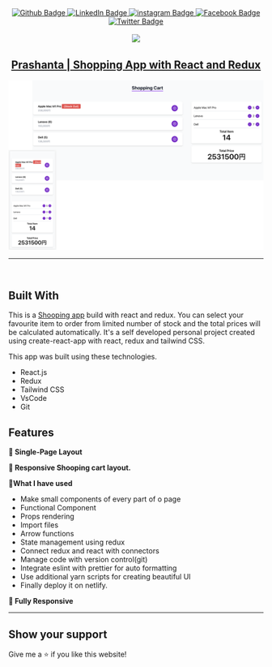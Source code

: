 <div id="badges" align="center">
  <a href="https://github.com/Prasanto19">
    <img src="https://img.shields.io/badge/GitHub-100000?style=for-the-badge&logo=github&logoColor=white" alt="Github Badge"/>
  </a>
  <a href="https://www.linkedin.com/in/prasanto19/">
    <img src="https://img.shields.io/badge/LinkedIn-0077B5?style=for-the-badge&logo=linkedin&logoColor=white" alt="LinkedIn Badge"/>
  </a>
  <a href="https://www.instagram.com/prasanto19">
    <img src="https://img.shields.io/badge/Instagram-E4405F?style=for-the-badge&logo=instagram&logoColor=white" alt="instagram Badge"/>
  </a>
  <a href="https://www.facebook.com/prasanto.cou">
    <img src="https://img.shields.io/badge/Facebook-1877F2?style=for-the-badge&logo=facebook&logoColor=white" alt="Facebook Badge"/>
  </a>
  <a href="https://twitter.com/Prasanto19">
    <img src="https://img.shields.io/badge/Twitter-1DA1F2?style=for-the-badge&logo=twitter&logoColor=white" alt="Twitter Badge"/>
  </a>
</div>
<Br>
<div id="header" align="center">
  <a href="https://shopping-app-with-react-and-redux.netlify.app"><img src="https://media.giphy.com/media/MeJgB3yMMwIaHmKD4z/giphy.gif" width="100"/></a>
</div>
<h2  id="header" align="center" >
  <a  href="https://shopping-app-with-react-and-redux.netlify.app" >Prashanta | Shopping App with React and Redux</a>
</h2>
<div >
  <a href="https://shopping-app-with-react-and-redux.netlify.app" target="_blank">
   <img alt="Responsive app image" src="https://raw.githubusercontent.com/Prasanto19/shopping-app-with-react-and-redux/version-1.0/public/shopping-app-with-react-and-redux-responsive.png" />
  </a>
</div>
<hr>
<br>

## Built With

This is a <a href="https://shopping-app-with-react-and-redux.netlify.app/" target="_blank">Shooping app</a> build with react and redux.
You can select your favourite item to order from limited number of stock and the total prices will be calculated automatically.
It's a self developed personal project created using create-react-app with react, redux and tailwind CSS.

This app was built using these technologies.

- React.js
- Redux
- Tailwind CSS
- VsCode
- Git

## Features

**📖 Single-Page Layout**

**🎨 Responsive Shooping cart layout.**

**🎨What I have used**

- Make small components of every part of o page
- Functional Component
- Props rendering
- Import files
- Arrow functions
- State management using redux
- Connect redux and react with connectors
- Manage code with version control(git)
- Integrate eslint with prettier for auto formatting
- Use additional yarn scripts for creating beautiful UI
- Finally deploy it on netlify.

**📱 Fully Responsive**

<hr>
  
## Show your support
  
Give me a ⭐ if you like this website!
